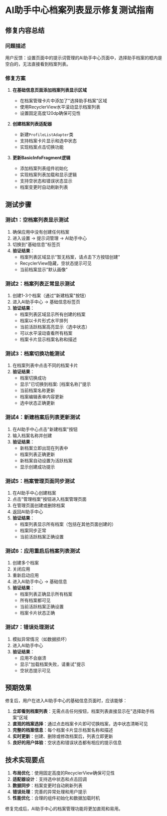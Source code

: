 # AI助手中心档案列表显示修复测试指南

## 修复内容总结

### 问题描述
用户反馈：设置页面中的提示词管理的AI助手中心页面中，选择助手档案的框内是空白的，无法直接看到档案列表。

### 修复方案
1. **在基础信息页面添加档案列表显示区域**
   - 在档案管理卡片中添加了"选择助手档案"区域
   - 使用RecyclerView水平滚动显示档案列表
   - 设置固定高度120dp确保可见性

2. **创建档案列表适配器**
   - 新建`ProfileListAdapter`类
   - 支持档案卡片显示和选中状态
   - 实现档案点击切换功能

3. **更新BasicInfoFragment逻辑**
   - 添加档案列表组件初始化
   - 实现档案列表加载和显示逻辑
   - 支持空状态和错误状态显示
   - 档案变更时自动刷新列表

## 测试步骤

### 测试1：空档案列表显示测试
1. 确保应用中没有创建任何档案
2. 进入设置 -> 提示词管理 -> AI助手中心
3. 切换到"基础信息"标签页
4. **验证结果**：
   - 档案列表区域显示"暂无档案，请点击下方按钮创建"
   - RecyclerView隐藏，空状态提示可见
   - 当前档案显示"默认画像"

### 测试2：档案列表正常显示测试
1. 创建1-3个档案（通过"新建档案"按钮）
2. 进入AI助手中心 -> 基础信息标签页
3. **验证结果**：
   - 档案列表区域显示所有创建的档案
   - 档案以卡片形式水平排列
   - 当前活跃档案高亮显示（选中状态）
   - 可以水平滚动查看所有档案
   - 档案卡片显示档案名称和描述

### 测试3：档案切换功能测试
1. 在档案列表中点击不同的档案卡片
2. **验证结果**：
   - 档案切换成功
   - 显示"已切换到档案: [档案名称]"提示
   - 当前档案名称更新
   - 档案编辑表单内容更新
   - 选中状态正确更新

### 测试4：新建档案后列表更新测试
1. 在AI助手中心点击"新建档案"按钮
2. 输入档案名称并创建
3. **验证结果**：
   - 新档案立即出现在列表中
   - 档案列表正确更新
   - 新档案自动设置为活跃档案
   - 显示创建成功提示

### 测试5：档案管理页面同步测试
1. 在AI助手中心创建档案
2. 点击"管理档案"按钮进入档案管理页面
3. 在管理页面创建或删除档案
4. 返回AI助手中心
5. **验证结果**：
   - 档案列表显示所有档案（包括在其他页面创建的）
   - 档案同步正常
   - 当前活跃档案正确设置

### 测试6：应用重启后档案列表测试
1. 创建多个档案
2. 关闭应用
3. 重新启动应用
4. 进入AI助手中心 -> 基础信息
5. **验证结果**：
   - 档案列表正确显示所有档案
   - 所有档案都可见
   - 当前活跃档案正确设置
   - 档案卡片状态正确

### 测试7：错误处理测试
1. 模拟异常情况（如数据损坏）
2. 进入AI助手中心
3. **验证结果**：
   - 应用不会崩溃
   - 显示"加载档案失败，请重试"提示
   - 空状态提示可见

## 预期效果

修复后，用户在进入AI助手中心的基础信息页面时，应该能够：

1. **立即看到档案列表**：无需点击任何按钮，档案列表直接显示在"选择助手档案"区域
2. **直观的档案选择**：通过点击档案卡片即可切换档案，选中状态清晰可见
3. **完整的档案信息**：每个档案卡片显示档案名称和描述
4. **实时更新**：创建、删除或修改档案后，列表立即更新
5. **良好的用户体验**：空状态和错误状态都有相应的提示信息

## 技术实现要点

1. **布局优化**：使用固定高度的RecyclerView确保可见性
2. **适配器设计**：支持选中状态和点击回调
3. **数据同步**：档案变更时自动刷新列表
4. **错误处理**：完善的异常处理和用户提示
5. **性能优化**：合理的组件初始化和数据加载时机

修复完成后，AI助手中心的档案管理功能将更加直观和易用。
